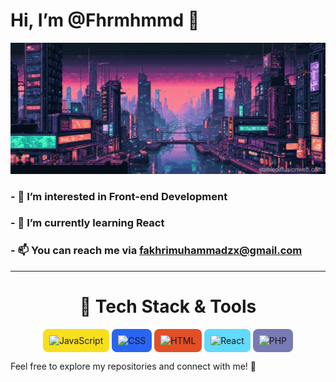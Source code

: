 # Hi, I’m @Fhrmhmmd 👋

![art](https://github.com/Fhrmhmmd/Fhrmhmmd/blob/main/art.jpg)

<h3>- 👀 I’m interested in <strong>Front-end Development</strong></h3>
<h3>- 🌱 I’m currently learning <strong>React</strong></h3>
<h3>- 📫 You can reach me via <a href="mailto:fakhrimuhammadzx@gmail.com">fakhrimuhammadzx@gmail.com</a></h3>

<hr>
<h1 align="center">🚀 Tech Stack & Tools</h1>
<p align="center">
  <img src="https://skillicon.dev/icons/javascript.svg" alt="JavaScript" width="50" style="background-color: #F7DF1E; padding: 10px; border-radius: 8px;" />
  <img src="https://skillicon.dev/icons/css3.svg" alt="CSS" width="50" style="background-color: #2965F1; padding: 10px; border-radius: 8px;" />
  <img src="https://skillicon.dev/icons/html5.svg" alt="HTML" width="50" style="background-color: #E34F26; padding: 10px; border-radius: 8px;" />
  <img src="https://skillicon.dev/icons/react.svg" alt="React" width="50" style="background-color: #61DAFB; padding: 10px; border-radius: 8px;" />
  <img src="https://skillicon.dev/icons/php.svg" alt="PHP" width="50" style="background-color: #777BB4; padding: 10px; border-radius: 8px;" />
</p>
Feel free to explore my repositories and connect with me! 🤝

